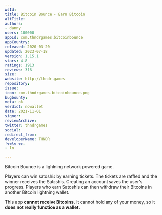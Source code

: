 ```yaml
---
wsId: 
title: Bitcoin Bounce - Earn Bitcoin
altTitle: 
authors:
- danny
users: 100000
appId: com.thndrgames.bitcoinbounce
appCountry: 
released: 2020-03-20
updated: 2023-07-18
version: 1.15.1
stars: 4.8
ratings: 1913
reviews: 316
size: 
website: http://thndr.games
repository: 
issue: 
icon: com.thndrgames.bitcoinbounce.png
bugbounty: 
meta: ok
verdict: nowallet
date: 2021-11-01
signer: 
reviewArchive: 
twitter: thndrgames
social: 
redirect_from: 
developerName: THNDR
features:
- ln

---
```


Bitcoin Bounce is a lightning network powered game.

Players can win satoshis by earning tickets. The tickets are raffled and the winner receives the Satoshis. Creating an account saves the user's progress. Players who earn Satoshis can then withdraw their Bitcoins in another Bitcoin lightning wallet.

This app **cannot receive Bitcoins.** It cannot hold any of your money, so it **does not really function as a wallet.**

